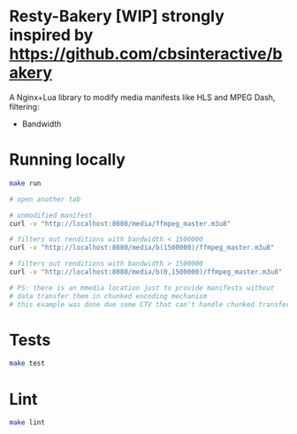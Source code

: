 # Resty-Bakery [WIP] strongly inspired by https://github.com/cbsinteractive/bakery

A Nginx+Lua library to modify media manifests like HLS and MPEG Dash, filtering:

* Bandwidth

# Running locally

```bash
make run

# open another tab

# unmodified manifest
curl -v "http://localhost:8080/media/ffmpeg_master.m3u8"

# filters out renditions with bandwidth < 1500000
curl -v "http://localhost:8080/media/b(1500000)/ffmpeg_master.m3u8"

# filters out renditions with bandwidth > 1500000
curl -v "http://localhost:8080/media/b(0,1500000)/ffmpeg_master.m3u8"

# PS: there is an mmedia location just to provide manifests without
# data transfer them in chunked encoding mechanism
# this example was done due some CTV that can't handle chunked transfer encoding
```

# Tests

```bash
make test
```

# Lint

```bash
make lint
```



